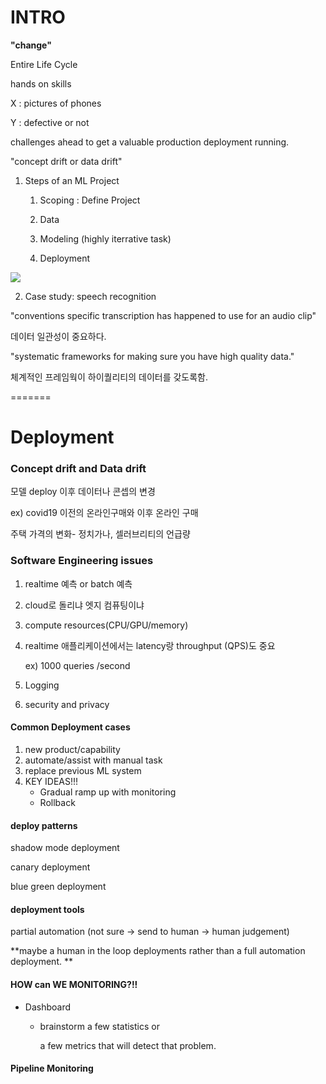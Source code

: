 # INTRO

**"change"**

Entire Life Cycle

hands on skills

X : pictures of phones

Y : defective or not

challenges ahead to get a valuable production deployment running.

"concept drift or data drift"



1. Steps of an ML Project

   1) Scoping : Define Project

   2) Data

   3) Modeling (highly iterrative task)

   4) Deployment

![](C:\Users\som\Desktop\git\MLops\lecture\introduction-to-machine-learning-in-production\캡처1.PNG)

2. Case study: speech recognition

"conventions specific transcription has happened to use for an audio clip"

데이터 일관성이 중요하다.

"systematic frameworks for making sure you have high quality data."

체계적인 프레임웍이 하이퀄리티의 데이터를 갖도록함.

=======

# Deployment

### Concept drift and Data drift

모델 deploy 이후 데이터나 콘셉의 변경

ex) covid19 이전의 온라인구매와 이후 온라인 구매

주택 가격의 변화- 정치가나, 셀러브리티의 언급량

### Software Engineering issues

1. realtime 예측 or batch 예측
2. cloud로 돌리냐 엣지 컴퓨팅이냐
3. compute resources(CPU/GPU/memory)

4. realtime 애플리케이션에서는 latency랑 throughput (QPS)도 중요

   ex) 1000 queries /second

5. Logging

6. security and privacy

#### Common Deployment cases

1. new product/capability
2. automate/assist with manual task
3. replace previous ML system
4. KEY IDEAS!!!
   * Gradual ramp up with monitoring
   * Rollback

#### deploy patterns

shadow mode deployment

canary deployment

blue green deployment

#### deployment tools

partial automation (not sure -> send to human -> human judgement)

**maybe a human in the loop deployments rather than a full automation deployment. **



#### HOW can WE MONITORING?!!

- Dashboard

  - brainstorm a few statistics or 

    a few metrics that will detect that problem.

    

#### Pipeline Monitoring

